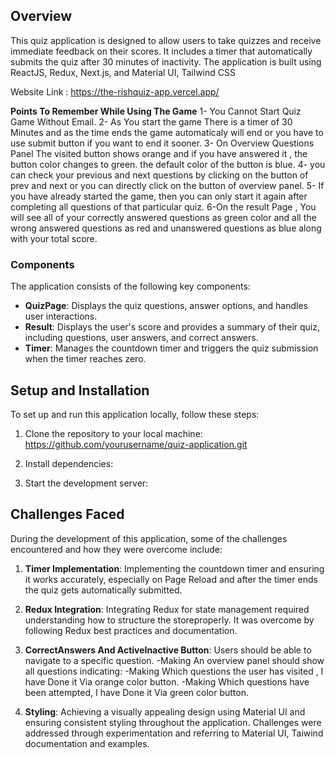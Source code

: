<!--  Quiz Application -->

## Overview

This quiz application is designed to allow users to take quizzes and receive immediate feedback on their scores. It includes a timer that automatically submits the quiz after 30 minutes of inactivity. The application is built using ReactJS, Redux, Next.js, and Material UI, Tailwind CSS

Website Link : https://the-rishquiz-app.vercel.app/

**Points To Remember While Using The Game**
1- You Cannot Start Quiz Game Without Email.
2- As You start the game There is a timer of 30 Minutes and as the time ends the game automaticaly will end or you have to use submit button if you want to end it sooner.
3- On Overview Questions Panel The visited button shows orange and if you have answered it , the button color changes to green. the default color of the button is blue.
4- you can check your previous and next questions by clicking on the button of prev and next or you can directly click on the button of overview panel.
5- If you have already started the game, then you can only start it again after completing all questions of that particular quiz.
6-On the result Page , You will see all of your correctly answered questions as green color and all the wrong answered questions as red and unanswered questions as blue along with your total score.

### Components

The application consists of the following key components:

- **QuizPage**: Displays the quiz questions, answer options, and handles user interactions.
- **Result**: Displays the user's score and provides a summary of their quiz, including questions, user answers, and correct answers.
- **Timer**: Manages the countdown timer and triggers the quiz submission when the timer reaches zero.

## Setup and Installation

To set up and run this application locally, follow these steps:

1. Clone the repository to your local machine:
   https://github.com/yourusername/quiz-application.git
2. Install dependencies:

3. Start the development server:

## Challenges Faced

During the development of this application, some of the challenges encountered and how they were overcome include:

1. **Timer Implementation**: Implementing the countdown timer and ensuring it works accurately, especially on Page Reload and after the timer ends the quiz gets automatically submitted.

2. **Redux Integration**: Integrating Redux for state management required understanding how to structure the storeproperly. It was overcome by following Redux best practices and documentation.
3. **CorrectAnswers And ActiveInactive Button**: Users should be able to navigate to a specific question.
   -Making An overview panel should show all questions indicating:
   -Making Which questions the user has visited , I have Done it Via orange color button.
   -Making Which questions have been attempted, I have Done it Via green color button.

4. **Styling**: Achieving a visually appealing design using Material UI and ensuring consistent styling throughout the application. Challenges were addressed through experimentation and referring to Material UI, Taiwind documentation and examples.
